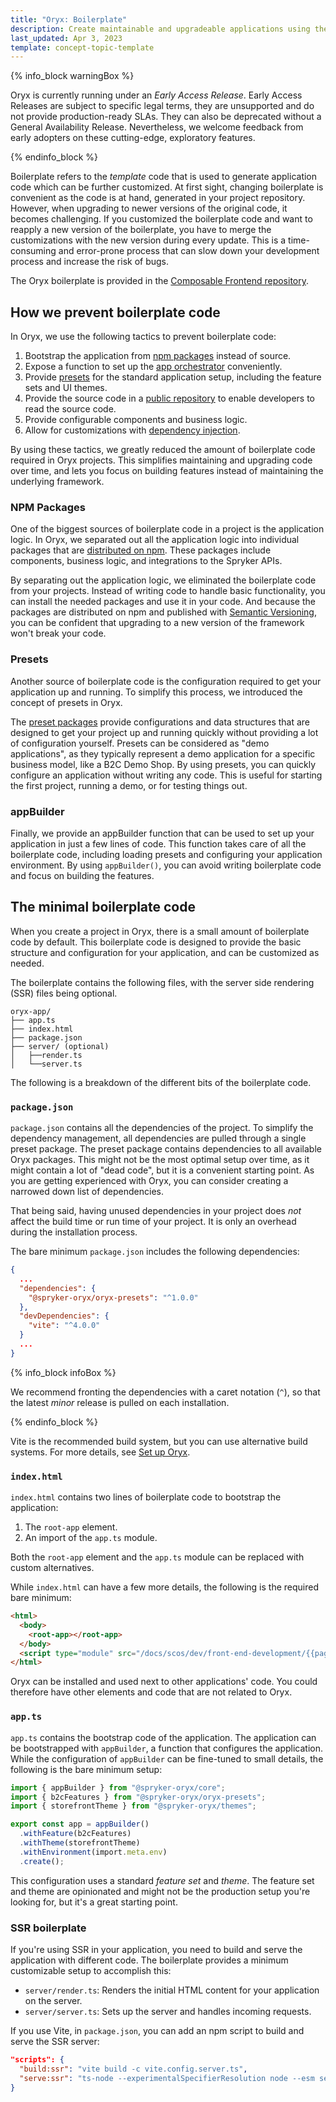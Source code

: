 ```yaml
---
title: "Oryx: Boilerplate"
description: Create maintainable and upgradeable applications using the Oryx boilerplate
last_updated: Apr 3, 2023
template: concept-topic-template
---
```


{% info_block warningBox %}

Oryx is currently running under an *Early Access Release*. Early Access Releases are subject to specific legal terms, they are unsupported and do not provide production-ready SLAs. They can also be deprecated without a General Availability Release. Nevertheless, we welcome feedback from early adopters on these cutting-edge, exploratory features.

{% endinfo_block %}

Boilerplate refers to the _template_ code that is used to generate application code which can be further customized. At first sight, changing boilerplate is convenient as the code is at hand, generated in your project repository. However, when upgrading to newer versions of the original code, it becomes challenging. If you customized the boilerplate code and want to reapply a new version of the boilerplate, you have to merge the customizations with the new version during every update. This is a time-consuming and error-prone process that can slow down your development process and increase the risk of bugs.

The Oryx boilerplate is provided in the [Composable Frontend repository](https://github.com/spryker/composable-frontend).

## How we prevent boilerplate code

In Oryx, we use the following tactics to prevent boilerplate code:

1. Bootstrap the application from [npm packages](https://www.npmjs.com/org/spryker-oryx) instead of source.
2. Expose a function to set up the [app orchestrator](/docs/scos/dev/front-end-development/{{page.version}}/oryx/oryx-application-orchestration/oryx-application-orchestration.html) conveniently.
3. Provide [presets](/docs/scos/dev/front-end-development/{{page.version}}/oryx/oryx-presets.html) for the standard application setup, including the feature sets and UI themes.
4. Provide the source code in a [public repository](https://github.com/spryker/oryx) to enable developers to read the source code.
5. Provide configurable components and business logic.
6. Allow for customizations with [dependency injection](/docs/scos/dev/front-end-development/{{page.version}}/oryx/dependency-injection/dependency-injection.html).

By using these tactics, we greatly reduced the amount of boilerplate code required in Oryx projects. This simplifies maintaining and upgrading code over time, and lets you focus on building features instead of maintaining the underlying framework.

### NPM Packages

One of the biggest sources of boilerplate code in a project is the application logic. In Oryx, we separated out all the application logic into individual packages that are [distributed on npm](https://www.npmjs.com/org/spryker-oryx). These packages include components, business logic, and integrations to the Spryker APIs.

By separating out the application logic, we eliminated the boilerplate code from your projects. Instead of writing code to handle basic functionality, you can install the needed packages and use it in your code. And because the packages are distributed on npm and published with [Semantic Versioning](https://semver.org/), you can be confident that upgrading to a new version of the framework won't break your code.

### Presets

Another source of boilerplate code is the configuration required to get your application up and running. To simplify this process, we introduced the concept of presets in Oryx.

The [preset packages](https://www.npmjs.com/package/@spryker-oryx/oryx-presets.html) provide configurations and data structures that are designed to get your project up and running quickly without providing a lot of configuration yourself. Presets can be considered as "demo applications", as they typically represent a demo application for a specific business model, like a B2C Demo Shop. By using presets, you can quickly configure an application without writing any code. This is useful for starting the first project, running a demo, or for testing things out.

### appBuilder

Finally, we provide an appBuilder function that can be used to set up your application in just a few lines of code. This function takes care of all the boilerplate code, including loading presets and configuring your application environment. By using `appBuilder()`, you can avoid writing boilerplate code and focus on building the features.

## The minimal boilerplate code

When you create a project in Oryx, there is a small amount of boilerplate code by default. This boilerplate code is designed to provide the basic structure and configuration for your application, and can be customized as needed.

The boilerplate contains the following files, with the server side rendering (SSR) files being optional.

```
oryx-app/
├── app.ts
├── index.html
├── package.json
├── server/ (optional)
│   ├──render.ts
│   └──server.ts
```

The following is a breakdown of the different bits of the boilerplate code.

### `package.json`

`package.json` contains all the dependencies of the project. To simplify the dependency management, all dependencies are pulled through a single preset package. The preset package contains dependencies to all available Oryx packages. This might not be the most optimal setup over time, as it might contain a lot of "dead code", but it is a convenient starting point. As you are getting experienced with Oryx, you can consider creating a narrowed down list of dependencies.

That being said, having unused dependencies in your project does _not_ affect the build time or run time of your project. It is only an overhead during the installation process.

The bare minimum `package.json` includes the following dependencies:

```json
{
  ...
  "dependencies": {
    "@spryker-oryx/oryx-presets": "^1.0.0"
  },
  "devDependencies": {
    "vite": "^4.0.0"
  }
  ...
}
```

{% info_block infoBox %}

We recommend fronting the dependencies with a caret notation (`^`), so that the latest _minor_ release is pulled on each installation.

{% endinfo_block %}


Vite is the recommended build system, but you can use alternative build systems. For more details, see [Set up Oryx](/docs/scos/dev/front-end-development/{{page.version}}/oryx/set-up-oryx.html).

### `index.html`

`index.html` contains two lines of boilerplate code to bootstrap the application:

1. The `root-app` element.
2. An import of the `app.ts` module.

Both the `root-app` element and the `app.ts` module can be replaced with custom alternatives.

While `index.html` can have a few more details, the following is the required bare minimum:

```html
<html>
  <body>
    <root-app></root-app>
  </body>
  <script type="module" src="/docs/scos/dev/front-end-development/{{page.version}}/oryx/oryx-application-orchestration/oryx-application.ts"></script>
</html>
```

Oryx can be installed and used next to other applications' code. You could therefore have other elements and code that are not related to Oryx.

### `app.ts`

`app.ts` contains the bootstrap code of the application. The application can be bootstrapped with `appBuilder`, a function that configures the application. While the configuration of `appBuilder` can be fine-tuned to small details, the following is the bare minimum setup:

```ts
import { appBuilder } from "@spryker-oryx/core";
import { b2cFeatures } from "@spryker-oryx/oryx-presets";
import { storefrontTheme } from "@spryker-oryx/themes";

export const app = appBuilder()
  .withFeature(b2cFeatures)
  .withTheme(storefrontTheme)
  .withEnvironment(import.meta.env)
  .create();
```

This configuration uses a standard _feature set_ and _theme_. The feature set and theme are opinionated and might not be the production setup you're looking for, but it's a great starting point.

### SSR boilerplate

If you're using SSR in your application, you need to build and serve the application with different code. The boilerplate provides a minimum customizable setup to accomplish this:

- `server/render.ts`: Renders the initial HTML content for your application on the server.
- `server/server.ts`: Sets up the server and handles incoming requests.

If you use Vite, in `package.json`, you can add an npm script to build and serve the SSR server:

```json
"scripts": {
  "build:ssr": "vite build -c vite.config.server.ts",
  "serve:ssr": "ts-node --experimentalSpecifierResolution node --esm server/server",
}
```
